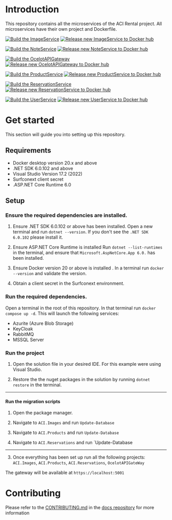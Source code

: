 # Introduction 
This repository contains all the microservices of the ACI Rental project. All microservices have their own project and Dockerfile. 

[![Build the ImageService](https://github.com/ACI-Rental/backend/actions/workflows/build-image-service.yml/badge.svg)](https://github.com/ACI-Rental/backend/actions/workflows/build-image-service.yml)
[![Release new ImageService to Docker hub](https://github.com/ACI-Rental/backend/actions/workflows/release-image-service.yml/badge.svg)](https://github.com/ACI-Rental/backend/actions/workflows/release-image-service.yml)

[![Build the NoteService](https://github.com/ACI-Rental/backend/actions/workflows/build-note-service.yml/badge.svg)](https://github.com/ACI-Rental/backend/actions/workflows/build-note-service.yml)
[![Release new NoteService to Docker hub](https://github.com/ACI-Rental/backend/actions/workflows/release-note-service.yml/badge.svg)](https://github.com/ACI-Rental/backend/actions/workflows/release-note-service.yml)

[![Build the OcelotAPIGateway](https://github.com/ACI-Rental/backend/actions/workflows/build-api-gateway.yml/badge.svg)](https://github.com/ACI-Rental/backend/actions/workflows/build-api-gateway.yml)
[![Release new OcelotAPIGateway to Docker hub](https://github.com/ACI-Rental/backend/actions/workflows/release-api-gateway.yml/badge.svg)](https://github.com/ACI-Rental/backend/actions/workflows/release-api-gateway.yml)

[![Build the ProductService](https://github.com/ACI-Rental/backend/actions/workflows/build-product-service.yml/badge.svg)](https://github.com/ACI-Rental/backend/actions/workflows/build-product-service.yml)
[![Release new ProductService to Docker hub](https://github.com/ACI-Rental/backend/actions/workflows/release-product-service.yml/badge.svg)](https://github.com/ACI-Rental/backend/actions/workflows/release-product-service.yml)

[![Build the ReservationService](https://github.com/ACI-Rental/backend/actions/workflows/build-reservation-service.yml/badge.svg)](https://github.com/ACI-Rental/backend/actions/workflows/build-reservation-service.yml)
[![Release new ReservationService to Docker hub](https://github.com/ACI-Rental/backend/actions/workflows/release-reservation-service.yml/badge.svg)](https://github.com/ACI-Rental/backend/actions/workflows/release-reservation-service.yml)

[![Build the UserService](https://github.com/ACI-Rental/backend/actions/workflows/build-user-service.yml/badge.svg)](https://github.com/ACI-Rental/backend/actions/workflows/build-user-service.yml)
[![Release new UserService to Docker hub](https://github.com/ACI-Rental/backend/actions/workflows/release-user-service.yml/badge.svg)](https://github.com/ACI-Rental/backend/actions/workflows/release-user-service.yml)

# Get started
This section will guide you into setting  up this repository. 
## Requirements
 - Docker desktop version 20.x and above
 - .NET SDK 6.0.102 and above
 - Visual Studio Version 17.2 (2022)
 - Surfconext client secret
 - .ASP.NET Core Runtime 6.0

## Setup
### Ensure the required dependencies are installed. 
1. Ensure .NET SDK 6.0.102 or above has been installed. 
Open a new terminal and run `dotnet --version`. If you don't see the `.NET SDK 6.0.102` please install it.

2. Ensure ASP.NET Core Runtime is installed 
Run `dotnet --list-runtimes` in the terminal, and ensure that `Microsoft.AspNetCore.App 6.0.` has been installed.

3. Ensure Docker version 20 or above is installed .
In a terminal run `docker --version` and validate the version.
4. Obtain a client secret in the Surfconext environment.

### Run the required dependencies.
Open a terminal in the root of this repository. In that terminal run `docker compose up -d`. This will launch the following services: 
- Azurite (Azure Blob Storage)
- KeyCloak
- RabbitMQ
- MSSQL Server

### Run the project
1. Open the solution file in your desired IDE. For this example were using Visual Studio.

2. Restore the the nuget packages in the solution by running `dotnet restore` in the terminal.

---
#### Run the migration scripts
1. Open the package manager.

2. Navigate to `ACI.Images` and run `Update-Database`

3. Navigate to `ACI.Products` and run `Update-Database`

4. Navigate to `ACI.Reservations` and run `Update-Database

---
3. Once everything has been set up run all the following projects: `ACI.Images`, `ACI.Products`, `ACI.Reservations`, `OcelotAPIGateWay` 

The gateway will be available at `https://localhost:5001`

# Contributing
Please refer to the [CONTRIBUTING.md](https://github.com/ACI-Rental/docs/blob/main/CONTRIBUTING.md) in the [docs repository](https://github.com/ACI-Rental/docs) for more information

